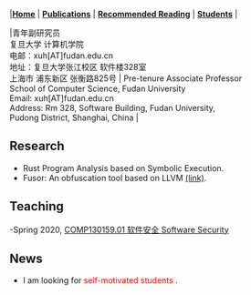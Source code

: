 |[<b>Home</b>](https://hxuhack.github.io/) | [<b>Publications</b>](publication/list) | [<b>Recommended Reading</b>](culture/list) | [<b>Students</b>](students/list) |


|青年副研究员 <br> 复旦大学 计算机学院 <br> 电邮：xuh[AT]fudan.edu.cn  <br> 地址：复旦大学张江校区 软件楼328室 <br> 上海市 浦东新区 张衡路825号  | Pre-tenure Associate Professor <br>School of Computer Science, Fudan University	<br>Email: xuh[AT]fudan.edu.cn	<br>Address:  Rm 328, Software Building,  Fudan University, <br> Pudong District, Shanghai, China	|


## Research

- Rust Program Analysis based on Symbolic Execution. 
- Fusor: An obfuscation tool based on LLVM [(link)](https://github.com/zzrcxb/fusor).

##  Teaching

-Spring 2020, [COMP130159.01 软件安全 Software Security](lecture/softwaresec)

## News

- I am looking for <span style="color: red"> self-motivated students </span>.
